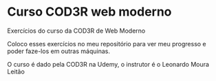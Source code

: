 # Curso COD3R web moderno
 Exercícios do curso da COD3R de Web Moderno
 
 Coloco esses exercícios no meu repositório para ver meu progresso e poder faze-los em outras máquinas.

 O curso é dado pela COD3R na Udemy, o instrutor é o Leonardo Moura Leitão
